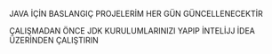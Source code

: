 JAVA İÇİN BASLANGIÇ PROJELERİM HER GÜN GÜNCELLENECEKTİR 

ÇALIŞMADAN ÖNCE JDK KURULUMLARINIZI YAPIP İNTELİJJ İDEA ÜZERİNDEN ÇALIŞTIRIN
